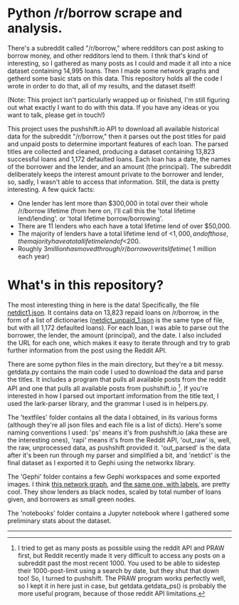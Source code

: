 # Python /r/borrow scrape and analysis.
There's a subreddit called "/r/borrow," where redditors can post asking to borrow money, and other redditors lend to them. I thnk that's kind of interesting, so I gathered as many posts as I could and made it all into a nice dataset containing 14,995 loans. Then I made some network graphs and getherd some basic stats on this data. This repository holds all the code I wrote in order to do that, all of my results, and the dataset itself! 

(Note: This project isn't particularly wrapped up or finished, I'm still figuring out what exactly I want to do with this data. If you have any ideas or you want to talk, please get in touch!)

This project uses the pushshift.io API to download all available historical data for the subreddit "/r/borrow," then it parses out the post titles for paid and unpaid posts to determine important features of each loan. The parsed titles are collected and cleaned, producing a dataset containing 13,823 successful loans and 1,172 defaulted loans. Each loan has a date, the names of the borrower and the lender, and an amount (the principal). The subreddit deliberately keeps the interest amount private to the borrower and lender, so, sadly, I wasn't able to access that information. Still, the data is pretty interesting. A few quick facts:
- One lender has lent more than $300,000 in total over their whole /r/borrow lifetime (from here on, I'll call this the 'total lifetime lend/lending'. or 'total lifetime borrow/borrowing'.
- There are 11 lenders who each have a total lifetime lend of over $50,000.
- The majority of lenders have a total lifetime lend of <$1,000, and of those, the majority have a total lifetime lend of <$200.
- Roughly $3 million has moved through /r/borrow over its lifetime (~$1 million each year)


# What's in this repository?
The most interesting thing in here is the data! Specifically, the file [netdict1.json](textfiles/netdict1.json). It contains data on 13,823 repaid loans on /r/borrow, in the form of a list of dictionaries ([netdict_unpaid_1.json](textfiles/netdict_unpaid_1.json) is the same type of file, but with all 1,172 defaulted loans). For each loan, I was able to parse out the borrower, the lender, the amount (principal), and the date. I also included the URL for each one, which makes it easy to iterate through and try to grab further information from the post using the Reddit API.

There are some python files in the main directory, but they're a bit messy. getdata.py contains the main code I used to download the data and parse the titles. It includes a program that pulls all available posts from the reddit API and one that pulls all available posts from pushshift.io  [^1]. If you're interested in how I parsed out important imformation from the title text, I used the lark-parser library, and the grammar I used is in helpers.py.

The 'textfiles' folder contains all the data I obtained, in its various forms (although they're all json files and each file is a list of dicts). Here's some naming conventions I used: 'ps' means it's from pushshift.io (aka these are the interesting ones), 'rapi' means it's from the Reddit API, 'out_raw' is, well, the raw, unprocessed data, as pushshift provided it. 'out_parsed' is the data after it's been run through my parser and simplified a bit, and 'netdict' is the final dataset as I exported it to Gephi using the networkx library. 

The 'Gephi' folder contains a few Gephi workspaces and some exported images. I think [this network graph](Gephi/overall_borlend4_nolabel.svg), and [the same one, with labels,](Gephi/overall_borlend4_label.svg) are pretty cool. They show lenders as black nodes, scaled by total number of loans given, and borrowers as small green nodes.

The 'notebooks' folder contains a Jupyter notebook where I gathered some preliminary stats about the dataset.





***
[^1]: I tried to get as many posts as possible using the reddit API and PRAW first, but Reddit recently made it very difficult to access any posts on a subreddit past the most recent 1000. You used to be able to sidestep their 1000-post-limit using a search by date, but they shut that down too! So, I turned to pushshift. The PRAW program works perfectly well, so I kept it in here just in case, but getdata.getdata_ps() is probably the more useful program, because of those reddit API limitations.